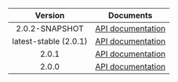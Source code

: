 | Version | Documents |
|:---:|---|
| 2.0.2-SNAPSHOT | [API documentation](2.0.2-SNAPSHOT) |
| latest-stable (2.0.1) | [API documentation](latest-stable) |
| 2.0.1 | [API documentation](2.0.1) |
| 2.0.0 | [API documentation](2.0.0) |
